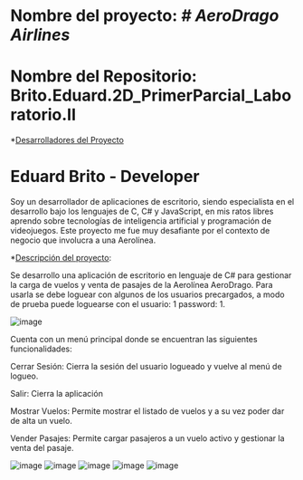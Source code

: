 # Nombre del proyecto: <em> # AeroDrago Airlines </em>

# Nombre del Repositorio: Brito.Eduard.2D_PrimerParcial_Laboratorio.II

*[Desarrolladores del Proyecto](#desarrolladores)
# Eduard Brito - Developer
Soy un desarrollador de aplicaciones de escritorio, siendo especialista en el desarrollo bajo los lenguajes de C, C# y JavaScript, en mis ratos libres aprendo sobre tecnologías de inteligencia artificial y programación de videojuegos. Este proyecto me fue muy desafiante por el contexto de negocio que involucra a una Aerolínea.

*[Descripción del proyecto](#descripción-del-proyecto):

Se desarrollo una aplicación de escritorio en lenguaje de C# para gestionar la carga de vuelos y venta de pasajes de la Aerolínea AeroDrago. Para usarla se debe loguear con algunos de los usuarios precargados, a modo de prueba puede loguearse con el usuario: 1 password: 1.

![image](https://user-images.githubusercontent.com/60559234/193750014-5a176f4d-99b8-4296-be27-135c6669153e.png)

Cuenta con un menú principal donde se encuentran las siguientes funcionalidades:

Cerrar Sesión: Cierra la sesión del usuario logueado y vuelve al menú de logueo.

Salir: Cierra la aplicación

Mostrar Vuelos: Permite mostrar el listado de vuelos y a su vez poder dar de alta un vuelo.

Vender Pasajes: Permite cargar pasajeros a un vuelo activo y gestionar la venta del pasaje.

![image](https://user-images.githubusercontent.com/60559234/193747854-95fd8a73-b49e-4388-a2c2-5ca9eea73890.png)
![image](https://user-images.githubusercontent.com/60559234/193748076-d7b5cd05-aa68-4ab7-850a-26d534dbcc13.png)
![image](https://user-images.githubusercontent.com/60559234/193748187-6b4a5aea-4027-4629-9831-a8d29de399d4.png)
![image](https://user-images.githubusercontent.com/60559234/193748238-f629ebf3-49dc-4f8a-ae41-01e9c50c8d26.png)
![image](https://user-images.githubusercontent.com/60559234/193748572-68565c24-f6dd-4de2-ad11-c4b88f9bed2e.png)




